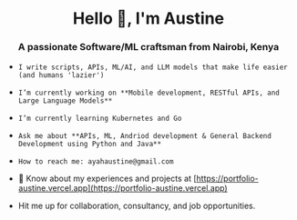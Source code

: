 <h1 align="center">Hello 👋, I'm Austine </h1>
<h3 align="center">A passionate Software/ML craftsman from Nairobi, Kenya</h3>

- ```
  I write scripts, APIs, ML/AI, and LLM models that make life easier (and humans 'lazier')
  ```
  
- ```
  I’m currently working on **Mobile development, RESTful APIs, and Large Language Models**
  ```
  
- ```
  I’m currently learning Kubernetes and Go
  ```
  
- ```
  Ask me about **APIs, ML, Andriod development & General Backend Development using Python and Java**
  ```
  
- ```
  How to reach me: ayahaustine@gmail.com
  ```
  
- 📄 Know about my experiences and projects at [https://portfolio-austine.vercel.app](https://portfolio-austine.vercel.app)

- Hit me up for collaboration, consultancy, and job opportunities.
